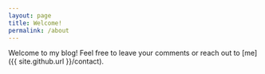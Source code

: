```yaml
---
layout: page
title: Welcome!
permalink: /about
---
```


Welcome to my blog! Feel free to leave your comments or reach out to [me]({{ site.github.url }}/contact).
